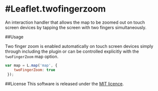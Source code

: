#Leaflet.twofingerzoom
======================

An interaction handler that allows the map to be zoomed out on touch screen devices by tapping the screen with two fingers simultaneously.

##Usage

Two finger zoom is enabled automatically on touch screen devices simply through including the plugin or can be controlled explicitly with the `twoFingerZoom` map option.

````javascript
var map = L.map('map', {
    twoFingerZoom: true
 });
````

##License
This software is released under the [MIT licence](http://www.opensource.org/licenses/mit-license.php).
